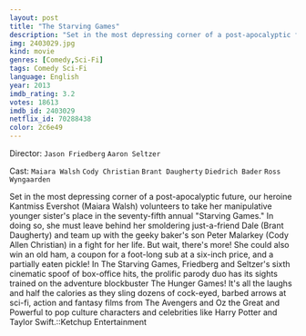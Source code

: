 ```yaml
---
layout: post
title: "The Starving Games"
description: "Set in the most depressing corner of a post-apocalyptic future, our heroine Kantmiss Evershot (Maiara Walsh) volunteers to take her manipulative younger sister's place in the seventy-fifth annual Starving Games. In doing so, she must leave behind her smoldering just-a-friend Dale (Brant Daugherty) and team up with the geeky baker's son Peter Malarkey (Cody Allen Christian) in a fight for her life. But wait, there's more! She could also win an old ham, a coupon for a foot-long sub at a six-inch price, and a partially eaten pickle! In The Starving Gam.."
img: 2403029.jpg
kind: movie
genres: [Comedy,Sci-Fi]
tags: Comedy Sci-Fi 
language: English
year: 2013
imdb_rating: 3.2
votes: 18613
imdb_id: 2403029
netflix_id: 70288438
color: 2c6e49
---
```

Director: `Jason Friedberg` `Aaron Seltzer`  

Cast: `Maiara Walsh` `Cody Christian` `Brant Daugherty` `Diedrich Bader` `Ross Wyngaarden` 

Set in the most depressing corner of a post-apocalyptic future, our heroine Kantmiss Evershot (Maiara Walsh) volunteers to take her manipulative younger sister's place in the seventy-fifth annual "Starving Games." In doing so, she must leave behind her smoldering just-a-friend Dale (Brant Daugherty) and team up with the geeky baker's son Peter Malarkey (Cody Allen Christian) in a fight for her life. But wait, there's more! She could also win an old ham, a coupon for a foot-long sub at a six-inch price, and a partially eaten pickle! In The Starving Games, Friedberg and Seltzer's sixth cinematic spoof of box-office hits, the prolific parody duo has its sights trained on the adventure blockbuster The Hunger Games! It's all the laughs and half the calories as they sling dozens of cock-eyed, barbed arrows at sci-fi, action and fantasy films from The Avengers and Oz the Great and Powerful to pop culture characters and celebrities like Harry Potter and Taylor Swift.::Ketchup Entertainment